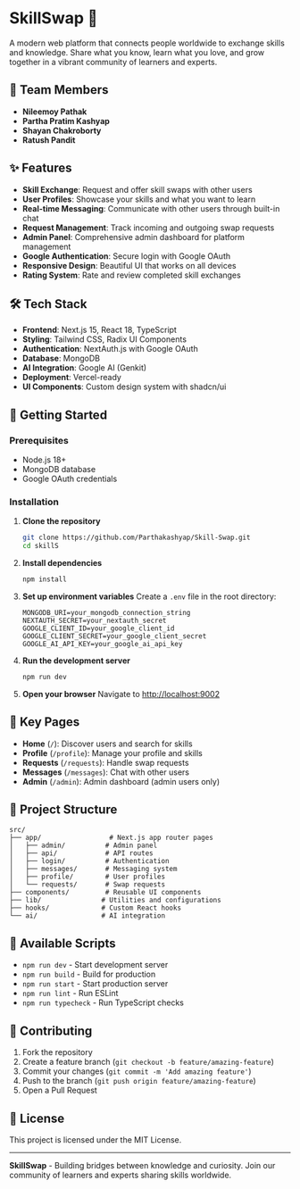 # SkillSwap 🔄

A modern web platform that connects people worldwide to exchange skills and knowledge. Share what you know, learn what you love, and grow together in a vibrant community of learners and experts.

## 👥 Team Members

- **Nileemoy Pathak**
- **Partha Pratim Kashyap**
- **Shayan Chakroborty**
- **Ratush Pandit**

## ✨ Features

- **Skill Exchange**: Request and offer skill swaps with other users
- **User Profiles**: Showcase your skills and what you want to learn
- **Real-time Messaging**: Communicate with other users through built-in chat
- **Request Management**: Track incoming and outgoing swap requests
- **Admin Panel**: Comprehensive admin dashboard for platform management
- **Google Authentication**: Secure login with Google OAuth
- **Responsive Design**: Beautiful UI that works on all devices
- **Rating System**: Rate and review completed skill exchanges

## 🛠️ Tech Stack

- **Frontend**: Next.js 15, React 18, TypeScript
- **Styling**: Tailwind CSS, Radix UI Components
- **Authentication**: NextAuth.js with Google OAuth
- **Database**: MongoDB
- **AI Integration**: Google AI (Genkit)
- **Deployment**: Vercel-ready
- **UI Components**: Custom design system with shadcn/ui

## 🚀 Getting Started

### Prerequisites

- Node.js 18+ 
- MongoDB database
- Google OAuth credentials

### Installation

1. **Clone the repository**
   ```bash
   git clone https://github.com/Parthakashyap/Skill-Swap.git
   cd skillS
   ```

2. **Install dependencies**
   ```bash
   npm install
   ```

3. **Set up environment variables**
   Create a `.env` file in the root directory:
   ```env
   MONGODB_URI=your_mongodb_connection_string
   NEXTAUTH_SECRET=your_nextauth_secret
   GOOGLE_CLIENT_ID=your_google_client_id
   GOOGLE_CLIENT_SECRET=your_google_client_secret
   GOOGLE_AI_API_KEY=your_google_ai_api_key
   ```

4. **Run the development server**
   ```bash
   npm run dev
   ```

5. **Open your browser**
   Navigate to [http://localhost:9002](http://localhost:9002)

## 📱 Key Pages

- **Home** (`/`): Discover users and search for skills
- **Profile** (`/profile`): Manage your profile and skills
- **Requests** (`/requests`): Handle swap requests
- **Messages** (`/messages`): Chat with other users
- **Admin** (`/admin`): Admin dashboard (admin users only)


## 🎯 Project Structure

```
src/
├── app/                 # Next.js app router pages
│   ├── admin/          # Admin panel
│   ├── api/            # API routes
│   ├── login/          # Authentication
│   ├── messages/       # Messaging system
│   ├── profile/        # User profiles
│   └── requests/       # Swap requests
├── components/         # Reusable UI components
├── lib/               # Utilities and configurations
├── hooks/             # Custom React hooks
└── ai/                # AI integration
```

## 🔧 Available Scripts

- `npm run dev` - Start development server
- `npm run build` - Build for production
- `npm run start` - Start production server
- `npm run lint` - Run ESLint
- `npm run typecheck` - Run TypeScript checks

## 🌟 Contributing

1. Fork the repository
2. Create a feature branch (`git checkout -b feature/amazing-feature`)
3. Commit your changes (`git commit -m 'Add amazing feature'`)
4. Push to the branch (`git push origin feature/amazing-feature`)
5. Open a Pull Request

## 📄 License

This project is licensed under the MIT License.

---

**SkillSwap** - Building bridges between knowledge and curiosity. Join our community of learners and experts sharing skills worldwide.
